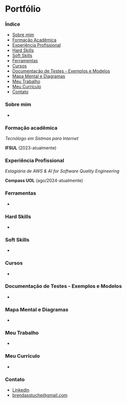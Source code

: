 # Portfólio

### Índice

- [Sobre mim](#sobre-mim)
- [Formação Acadêmica](#formação-acadêmica)
- [Experiência Profissional](#experiência-profissional)
- [Hard Skills](#hard-skills)
- [Soft Skills](#soft-skills)
- [Ferramentas](#ferramentas)
- [Cursos](#cursos)
- [Documentação de Testes - Exemplos e Modelos](#documentação-de-testes-exemplos-e-modelos)
- [Mapa Mental e Diagramas](#mapa-mental-e-diagramas)
- [Meu Trabalho](#meu-trabalho)
- [Meu Currículo](#meu-currículo)
- [Contato](#contato)

### Sobre mim 

-

### Formação acadêmica 

_Tecnólogo em Sistmas para Internet_

**IFSUL** (2023-atualmente)

### Experiência Profissional

_Estagiária de AWS & AI for Software Quality Engineering_

**Compass UOL** (ago/2024-atualmente)

### Ferramentas

-

### Hard Skills

-

### Soft Skills

-

### Cursos

-

### Documentação de Testes - Exemplos e Modelos

-

### Mapa Mental e Diagramas

-

### Meu Trabalho

-

### Meu Currículo 

-

### Contato 

- [Linkedin](https://www.linkedin.com/in/brendatuche/)
- brendasstuche@gmail.com
